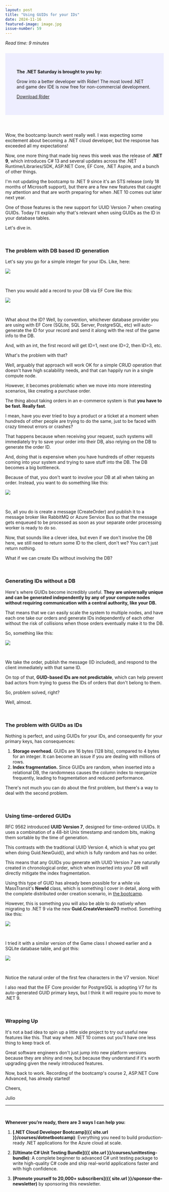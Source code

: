 ```yaml
---
layout: post
title: "Using GUIDs for your IDs"
date: 2024-11-16
featured-image: image.jpg
issue-number: 59
---
```


*Read time: 9 minutes*
<div style="background-color: #eef; padding: 36px; margin: 24px 0; overflow: hidden;">
  <p><strong>The .NET Saturday is brought to you by:</strong></p>
  <p>
Grow into a better developer with Rider! The most loved .NET and game dev IDE is now free for non-commercial development. 
  </p>
  <p>
  <a href="https://www.jetbrains.com/rider/?utm_campaign=rider_free&utm_content=site&utm_medium=cpc&utm_source=dotnet_suturday_newsletter" target="_blank">Download Rider</a>
  </p>
</div>
​

Wow, the bootcamp launch went really well. I was expecting some excitement about becoming a .NET cloud developer, but the response has exceeded all my expectations! 

Now, one more thing that made big news this week was the release of **.NET 9**, which introduces C# 13 and several updates across the .NET Runtime/Libraries/SDK, ASP.NET Core, EF Core, .NET Aspire, and a bunch of other things.

I'm not updating the bootcamp to .NET 9 since it's an STS release (only 18 months of Microsoft support), but there are a few new features that caught my attention and that are worth preparing for when .NET 10 comes out later next year.

One of those features is the new support for UUID Version 7 when creating GUIDs. Today I'll explain why that's relevant when using GUIDs as the ID in your database tables.

Let's dive in.

​

### **The problem with DB based ID generation**
Let's say you go for a simple integer for your IDs. Like, here:


![](/assets/images/2024-11-16/4ghDFAZYvbFtvU3CTR72ZN-fhbtE8CWD76Xj6Dp1TtmDz.jpeg)

​

Then you would add a record to your DB via EF Core like this:


![](/assets/images/2024-11-16/4ghDFAZYvbFtvU3CTR72ZN-6Q71jbYix3XDdf4D2MUJwc.jpeg)

​

What about the ID? Well, by convention, whichever database provider you are using with EF Core (SQLite, SQL Server, PostgreSQL, etc) will auto-generate the ID for your record and send it along with the rest of the game info to the DB.

And, with an int, the first record will get ID=1, next one ID=2, then ID=3, etc.

What's the problem with that?

Well, arguably that approach will work OK for a simple CRUD operation that doesn't have high scalability needs, and that can happily run in a single compute node.

However, it becomes problematic when we move into more interesting scenarios, like creating a purchase order. 

The thing about taking orders in an e-commerce system is that **you have to be fast. Really fast**.

I mean, have you ever tried to buy a product or a ticket at a moment when hundreds of other people are trying to do the same, just to be faced with crazy timeout errors or crashes?

That happens because when receiving your request, such systems will immediately try to save your order into their DB, also relying on the DB to generate the order ID. 

And, doing that is expensive when you have hundreds of other requests coming into your system and trying to save stuff into the DB. The DB becomes a big bottleneck.

Because of that, you don't want to involve your DB at all when taking an order. Instead, you want to do something like this:


![](/assets/images/2024-11-16/4ghDFAZYvbFtvU3CTR72ZN-27qXJeG4qNHuz6hRurMoQU.jpeg)

​

So, all you do is create a message (CreateOrder) and publish it to a message broker like RabbitMQ or Azure Service Bus so that the message gets enqueued to be processed as soon as your separate order processing worker is ready to do so.

Now, that sounds like a clever idea, but even if we don't involve the DB here, we still need to return some ID to the client, don't we? You can't just return nothing.

What if we can create IDs without involving the DB?

​

### **Generating IDs without a DB**
Here's where GUIDs become incredibly useful. **They are universally unique and can be generated independently by any of your compute nodes without requiring communication with a central authority, like your DB.**

That means that we can easily scale the system to multiple nodes, and have each one take our orders and generate IDs independently of each other without the risk of collisions when those orders eventually make it to the DB.

So, something like this:


![](/assets/images/2024-11-16/4ghDFAZYvbFtvU3CTR72ZN-vQHWXFsgmj6nhTyEL5tu7r.jpeg)

​

We take the order, publish the message (ID included), and respond to the client immediately with that same ID.

On top of that, **GUID-based IDs are not predictable**, which can help prevent bad actors from trying to guess the IDs of orders that don't belong to them.

So, problem solved, right?

Well, almost.

​

### **The problem with GUIDs as IDs**
Nothing is perfect, and using GUIDs for your IDs, and consequently for your primary keys, has consequences:

1.  <span>**Storage overhead.** GUIDs are 16 bytes (128 bits), compared to 4 bytes for an integer. It can become an issue if you are dealing with millions of rows.</span>
2.  <span>**Index fragmentation.** Since GUIDs are random, when inserted into a relational DB, the randomness causes the column index to reorganize frequently, leading to fragmentation and reduced performance.</span>

There's not much you can do about the first problem, but there's a way to deal with the second problem.

​

### **Using time-ordered GUIDs**
RFC 9562 introduced **UUID Version 7**, designed for time-ordered UUIDs. It uses a combination of a 48-bit Unix timestamp and random bits, making them sortable by the time of generation. 

This contrasts with the traditional UUID Version 4, which is what you get when doing Guid.NewGuid(), and which is fully random and has no order.

This means that any GUIDs you generate with UUID Version 7 are naturally created in chronological order, which when inserted into your DB will directly mitigate the index fragmentation.

Using this type of GUID has already been possible for a while via MassTransit's **NewId** class, which is something I cover in detail, along with the complete distributed order creation scenario, in [the bootcamp](https://juliocasal.com/courses/dotnetbootcamp).

However, this is something you will also be able to do natively when migrating to .NET 9 via the new **Guid.CreateVersion7()** method. Something like this:


![](/assets/images/2024-11-16/4ghDFAZYvbFtvU3CTR72ZN-zEoEqP5ZuPqnB8Z5pHqJg.jpeg)

​

I tried it with a similar version of the Game class I showed earlier and a SQLite database table, and got this:


![](/assets/images/2024-11-16/4ghDFAZYvbFtvU3CTR72ZN-tToJe5umwBxafWn2BiYsuW.jpeg)

​

Notice the natural order of the first few characters in the V7 version. Nice!

I also read that the EF Core provider for PostgreSQL is adopting V7 for its auto-generated GUID primary keys, but I think it will require you to move to .NET 9.

​

### **Wrapping Up**
It's not a bad idea to spin up a little side project to try out useful new features like this. That way when .NET 10 comes out you'll have one less thing to keep track of.

Great software engineers don't just jump into new platform versions because they are shiny and new, but because they understand if it's worth upgrading given the newly introduced features.

Now, back to work. Recording of the bootcamp's course 2, ASP.NET Core Advanced, has already started!

Cheers,

Julio

---


<br/>


**Whenever you’re ready, there are 3 ways I can help you:**

1. **[.NET Cloud Developer Bootcamp]({{ site.url }}/courses/dotnetbootcamp)**: Everything you need to build production-ready .NET applications for the Azure cloud at scale.

2. **[Ultimate C# Unit Testing Bundle]({{ site.url }}/courses/unittesting-bundle)**: A complete beginner to advanced C# unit testing package to write high-quality C# code and ship real-world applications faster and with high confidence.

3. **[Promote yourself to 20,000+ subscribers]({{ site.url }}/sponsor-the-newsletter)** by sponsoring this newsletter.